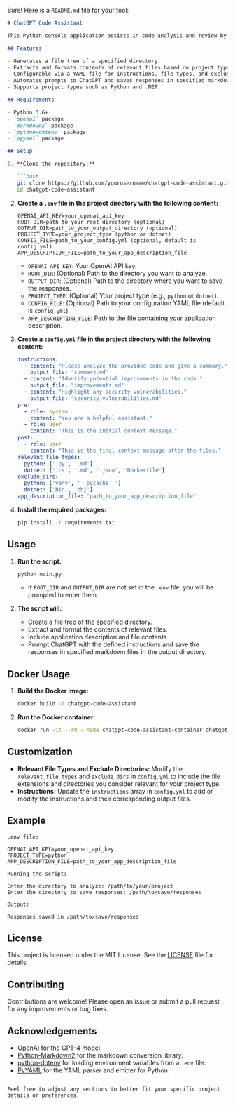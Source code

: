 Sure! Here is a `README.md` file for your tool:

```markdown
# ChatGPT Code Assistant

This Python console application assists in code analysis and review by generating insights using OpenAI's GPT-4. It scans a specified directory, extracts and formats the contents of relevant files, and then uses the configuration defined in a YAML file to prompt ChatGPT. The results are saved in markdown files.

## Features

- Generates a file tree of a specified directory.
- Extracts and formats contents of relevant files based on project type.
- Configurable via a YAML file for instructions, file types, and excluded directories.
- Automates prompts to ChatGPT and saves responses in specified markdown files.
- Supports project types such as Python and .NET.

## Requirements

- Python 3.6+
- `openai` package
- `markdown2` package
- `python-dotenv` package
- `pyyaml` package

## Setup

1. **Clone the repository:**

   ```bash
   git clone https://github.com/yourusername/chatgpt-code-assistant.git
   cd chatgpt-code-assistant
   ```

2. **Create a `.env` file in the project directory with the following content:**

   ```plaintext
   OPENAI_API_KEY=your_openai_api_key
   ROOT_DIR=path_to_your_root_directory (optional)
   OUTPUT_DIR=path_to_your_output_directory (optional)
   PROJECT_TYPE=your_project_type (python or dotnet)
   CONFIG_FILE=path_to_your_config.yml (optional, default is config.yml)
   APP_DESCRIPTION_FILE=path_to_your_app_description_file
   ```

   - `OPENAI_API_KEY`: Your OpenAI API key.
   - `ROOT_DIR`: (Optional) Path to the directory you want to analyze.
   - `OUTPUT_DIR`: (Optional) Path to the directory where you want to save the responses.
   - `PROJECT_TYPE`: (Optional) Your project type (e.g., `python` or `dotnet`).
   - `CONFIG_FILE`: (Optional) Path to your configuration YAML file (default is `config.yml`).
   - `APP_DESCRIPTION_FILE`: Path to the file containing your application description.

3. **Create a `config.yml` file in the project directory with the following content:**

   ```yaml
   instructions:
     - content: "Please analyze the provided code and give a summary."
       output_file: "summary.md"
     - content: "Identify potential improvements in the code."
       output_file: "improvements.md"
     - content: "Highlight any security vulnerabilities."
       output_file: "security_vulnerabilities.md"
   pre:
     - role: system
       content: "You are a helpful assistant."
     - role: user
       content: "This is the initial context message."
   post:
     - role: user
       content: "This is the final context message after the files."
   relevant_file_types:
     python: ['.py', '.md']
     dotnet: ['.cs', '.md', '.json', 'Dockerfile']
   exclude_dirs:
     python: ['venv', '__pycache__']
     dotnet: ['bin', 'obj']
   app_description_file: "path_to_your_app_description_file"
   ```

4. **Install the required packages:**

   ```bash
   pip install -r requirements.txt
   ```

## Usage

1. **Run the script:**

   ```bash
   python main.py
   ```

   - If `ROOT_DIR` and `OUTPUT_DIR` are not set in the `.env` file, you will be prompted to enter them.

2. **The script will:**

   - Create a file tree of the specified directory.
   - Extract and format the contents of relevant files.
   - Include application description and file contents.
   - Prompt ChatGPT with the defined instructions and save the responses in specified markdown files in the output directory.

## Docker Usage

1. **Build the Docker image:**

   ```bash
   docker build -t chatgpt-code-assistant .
   ```

2. **Run the Docker container:**

   ```bash
   docker run -it --rm --name chatgpt-code-assistant-container chatgpt-code-assistant
   ```

## Customization

- **Relevant File Types and Exclude Directories:** Modify the `relevant_file_types` and `exclude_dirs` in `config.yml` to include the file extensions and directories you consider relevant for your project type.
- **Instructions:** Update the `instructions` array in `config.yml` to add or modify the instructions and their corresponding output files.

## Example

```plaintext
.env file:

OPENAI_API_KEY=your_openai_api_key
PROJECT_TYPE=python
APP_DESCRIPTION_FILE=path_to_your_app_description_file

Running the script:

Enter the directory to analyze: /path/to/your/project
Enter the directory to save responses: /path/to/save/responses

Output:

Responses saved in /path/to/save/responses
```

## License

This project is licensed under the MIT License. See the [LICENSE](LICENSE) file for details.

## Contributing

Contributions are welcome! Please open an issue or submit a pull request for any improvements or bug fixes.

## Acknowledgements

- [OpenAI](https://www.openai.com/) for the GPT-4 model.
- [Python-Markdown2](https://github.com/trentm/python-markdown2) for the markdown conversion library.
- [python-dotenv](https://github.com/theskumar/python-dotenv) for loading environment variables from a `.env` file.
- [PyYAML](https://pyyaml.org/) for the YAML parser and emitter for Python.
```

Feel free to adjust any sections to better fit your specific project details or preferences.